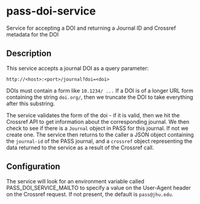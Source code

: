 # pass-doi-service
Service for accepting a DOI and returning a Journal ID and Crossref metadata for the DOI

## Description
This service accepts a journal DOI as a query parameter:

`http://<host>:<port>/journal?doi=<doi>`

DOIs must contain a form like `10.1234/ ...`
If a DOI is of a longer URL form containing the string `doi.org/`, then we truncate the DOI to take everything after this
substring.

The service validates the form of the doi - if it is valid, then we hit the Crossref API to get 
information about the corresponding journal. We then check to see if there is a 
`Journal` object in PASS for this journal. If not we create one. The service then 
returns to the caller a JSON object containing the `journal-id` of the PASS journal, 
and a `crossref` object representing the data returned to the service as a result of the Crossref call.

## Configuration
The service will look for an environment variable called PASS_DOI_SERVICE_MAILTO to 
specify a value on the User-Agent header on the Crossref request. If not present, the default is 
`pass@jhu.edu`.